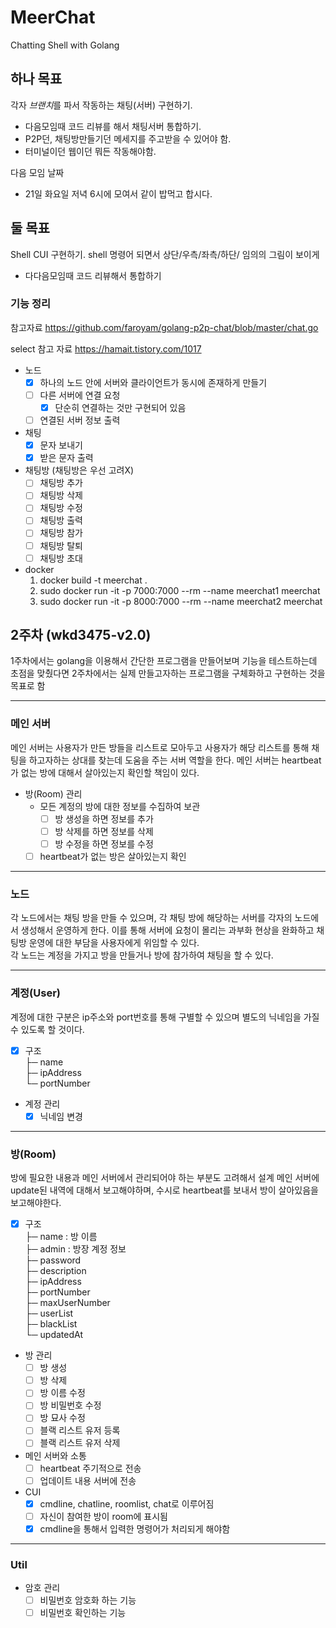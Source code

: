 # MeerChat
Chatting Shell with Golang

## 하나 목표
각자 *브랜치*를 파서 작동하는 채팅(서버) 구현하기.
- 다음모임때 코드 리뷰를 해서 채팅서버 통합하기.
- P2P던, 채팅방만들기던 메세지를 주고받을 수 있어야 함.
- 터미널이던 웹이던 뭐든 작동해야함.

다음 모임 날짜
- 21일 화요일 저녁 6시에 모여서 같이 밥먹고 합시다.

## 둘 목표
Shell CUI 구현하기. shell 명령어 되면서 상단/우측/좌측/하단/ 임의의 그림이 보이게
- 다다음모임때 코드 리뷰해서 통합하기


### 기능 정리
참고자료
https://github.com/faroyam/golang-p2p-chat/blob/master/chat.go

select 참고 자료
https://hamait.tistory.com/1017

- 노드
    - [x] 하나의 노드 안에 서버와 클라이언트가 동시에 존재하게 만들기
    - [ ] 다른 서버에 연결 요청
        - [x] 단순히 연결하는 것만 구현되어 있음
    - [ ] 연결된 서버 정보 출력

- 채팅
    - [x] 문자 보내기
    - [x] 받은 문자 출력

- 채팅방 (채팅방은 우선 고려X)
    - [ ] 채팅방 추가
    - [ ] 채팅방 삭제
    - [ ] 채팅방 수정
    - [ ] 채팅방 출력
    - [ ] 채팅방 참가
    - [ ] 채팅방 탈퇴
    - [ ] 채팅방 초대

- docker
    1. docker build -t meerchat .
    2. sudo docker run -it -p 7000:7000 --rm --name meerchat1 meerchat
    3. sudo docker run -it -p 8000:7000 --rm --name meerchat2 meerchat


## 2주차 (wkd3475-v2.0)
1주차에서는 golang을 이용해서 간단한 프로그램을 만들어보며 기능을 테스트하는데 초점을 맞췄다면 2주차에서는 실제 만들고자하는 프로그램을 구체화하고 구현하는 것을 목표로 함
* * * 
### 메인 서버
메인 서버는 사용자가 만든 방들을 리스트로 모아두고 사용자가 해당 리스트를 통해 채팅을 하고자하는 상대를 찾는데 도움을 주는 서버 역할을 한다. 메인 서버는 heartbeat가 없는 방에 대해서 살아있는지 확인할 책임이 있다.  
- 방(Room) 관리
    - 모든 계정의 방에 대한 정보를 수집하여 보관
        - [ ] 방 생성을 하면 정보를 추가
        - [ ] 방 삭제를 하면 정보를 삭제
        - [ ] 방 수정을 하면 정보를 수정
    - [ ] heartbeat가 없는 방은 살아있는지 확인

* * * 
### 노드
각 노드에서는 채팅 방을 만들 수 있으며, 각 채팅 방에 해당하는 서버를 각자의 노드에서 생성해서 운영하게 한다. 이를 통해 서버에 요청이 몰리는 과부화 현상을 완화하고 채팅방 운영에 대한 부담을 사용자에게 위임할 수 있다.  
각 노드는 계정을 가지고 방을 만들거나 방에 참가하여 채팅을 할 수 있다.
* * * 
### 계정(User)
계정에 대한 구분은 ip주소와 port번호를 통해 구별할 수 있으며 별도의 닉네임을 가질수 있도록 할 것이다.  
- [x] 구조  
    ├─ name  
    ├─ ipAddress  
    └─ portNumber  
- 계정 관리
    - [x] 닉네임 변경
* * * 
### 방(Room)
방에 필요한 내용과 메인 서버에서 관리되어야 하는 부분도 고려해서 설계
메인 서버에 update된 내역에 대해서 보고해야하며, 수시로 heartbeat를 보내서 방이 살아있음을 보고해야한다.  
- [x] 구조  
    ├─ name : 방 이름  
    ├─ admin : 방장 계정 정보  
    ├─ password  
    ├─ description  
    ├─ ipAddress  
    ├─ portNumber  
    ├─ maxUserNumber  
    ├─ userList  
    ├─ blackList  
    └─ updatedAt  
- 방 관리
    - [ ] 방 생성
    - [ ] 방 삭제
    - [ ] 방 이름 수정
    - [ ] 방 비밀번호 수정
    - [ ] 방 묘사 수정
    - [ ] 블랙 리스트 유저 등록
    - [ ] 블랙 리스트 유저 삭제
- 메인 서버와 소통
    - [ ] heartbeat 주기적으로 전송
    - [ ] 업데이트 내용 서버에 전송

- CUI
    - [x] cmdline, chatline, roomlist, chat로 이루어짐
    - [ ] 자신이 참여한 방이 room에 표시됨
    - [x] cmdline을 통해서 입력한 명령어가 처리되게 해야함
* * * 
### Util
- 암호 관리
    - [ ] 비밀번호 암호화 하는 기능
    - [ ] 비밀번호 확인하는 기능